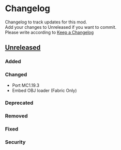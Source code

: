 # Changelog

Changelog to track updates for this mod.  
Add your changes to Unreleased if you want to commit.  
Please write according to [Keep a Changelog](https://keepachangelog.com/en/1.0.0/)

## [Unreleased]

### Added

### Changed

- Port MC1.19.3
- Embed OBJ loader (Fabric Only)

### Deprecated

### Removed

### Fixed

### Security

[Unreleased]: https://github.com/TeamFelnull/IamMusicPlayer/commits
